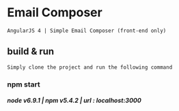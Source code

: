 # Email Composer

	AngularJS 4 | Simple Email Composer (front-end only)

## build & run

	Simply clone the project and run the following command

### 	npm start

##### 	node v6.9.1 | npm v5.4.2 | url : localhost:3000
